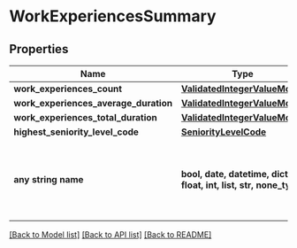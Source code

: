 # WorkExperiencesSummary


## Properties
Name | Type | Description | Notes
------------ | ------------- | ------------- | -------------
**work_experiences_count** | [**ValidatedIntegerValueModel**](ValidatedIntegerValueModel.md) |  | [optional] 
**work_experiences_average_duration** | [**ValidatedIntegerValueModel**](ValidatedIntegerValueModel.md) |  | [optional] 
**work_experiences_total_duration** | [**ValidatedIntegerValueModel**](ValidatedIntegerValueModel.md) |  | [optional] 
**highest_seniority_level_code** | [**SeniorityLevelCode**](SeniorityLevelCode.md) |  | [optional] 
**any string name** | **bool, date, datetime, dict, float, int, list, str, none_type** | any string name can be used but the value must be the correct type | [optional]

[[Back to Model list]](../README.md#documentation-for-models) [[Back to API list]](../README.md#documentation-for-api-endpoints) [[Back to README]](../README.md)


